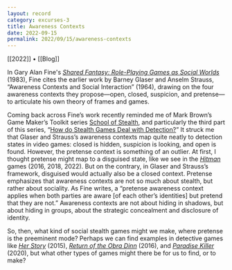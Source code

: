 ```yaml
---
layout: record
category: excurses-3
title: Awareness Contexts
date: 2022-09-15
permalink: 2022/09/15/awareness-contexts
---
```


[[2022]] • [[Blog]]

In Gary Alan Fine's [*Shared Fantasy: Role-Playing Games as Social Worlds*](https://books.google.ca/books/about/Shared_Fantasy.html?id=rLlLbN0XuSEC) (1983), Fine cites the earlier work by Barney Glaser and Anselm Strauss, “Awareness Contexts and Social Interaction” (1964), drawing on the four awareness contexts they propose—open, closed, suspicion, and pretense—to articulate his own theory of frames and games.

Coming back across Fine’s work recently reminded me of Mark Brown’s Game Maker’s Toolkit series [School of Stealth](https://www.youtube.com/playlist?list=PLc38fcMFcV_s8CEnf_j1ZOu-UCTEXRAfl), and particularly the third part of this series, “[How do Stealth Games Deal with Detection?](https://www.youtube.com/watch?v=uF6c8KJuuEk)” It struck me that Glaser and Strauss’s awareness contexts map quite neatly to detection states in video games: closed is hidden, suspicion is looking, and open is found. However, the pretense context is something of an outlier. At first, I thought pretense might map to a disguised state, like we see in the [*Hitman*](https://store.steampowered.com/app/1659040/HITMAN_3/) games (2016, 2018, 2022). But on the contrary, in Glaser and Strauss’s framework, disguised would actually also be a closed context. Pretense emphasizes that awareness contexts are not so much about stealth, but rather about sociality. As Fine writes, a “pretense awareness context applies when both parties are aware [of each other’s identities] but pretend that they are not.” Awareness contexts are not about hiding in shadows, but about hiding in groups, about the strategic concealment and disclosure of identity.

So, then, what kind of social stealth games might we make, where pretense is the preeminent mode? Perhaps we can find examples in detective games like [*Her Story*](https://store.steampowered.com/app/368370/Her_Story/) (2015), [*Return of the Obra Dinn*](https://store.steampowered.com/app/653530/Return_of_the_Obra_Dinn/) (2016), and [*Paradise Killer*](https://store.steampowered.com/app/1160220/Paradise_Killer/) (2020), but what other types of games might there be for us to find, or to make?
